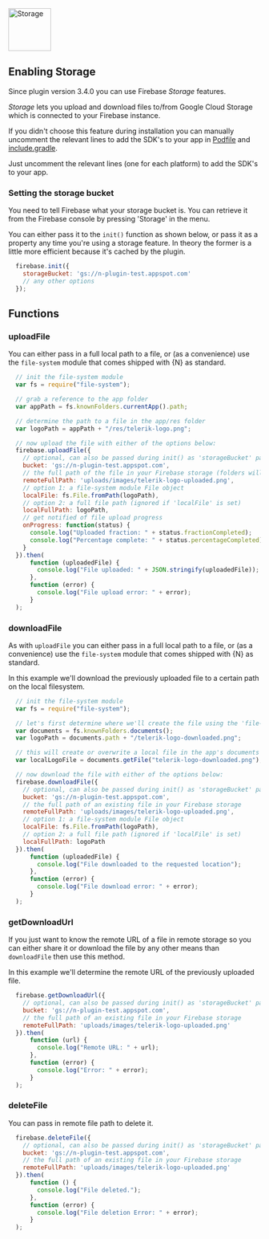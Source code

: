 <img src="https://raw.githubusercontent.com/EddyVerbruggen/nativescript-plugin-firebase/master/docs/images/features/storage.png" height="85px" alt="Storage"/>


## Enabling Storage
Since plugin version 3.4.0 you can use Firebase _Storage_ features.

_Storage_ lets you upload and download files to/from Google Cloud Storage which is connected to your Firebase instance.

If you didn't choose this feature during installation you can manually uncomment
the relevant lines to add the SDK's to your app in
[Podfile](../platforms/ios/Podfile) and [include.gradle](../platforms/android/include.gradle).

Just uncomment the relevant lines (one for each platform) to add the SDK's to your app.

### Setting the storage bucket
You need to tell Firebase what your storage bucket is. You can retrieve it
from the Firebase console by pressing 'Storage' in the menu.

You can either pass it to the `init()` function as shown below,
or pass it as a property any time you're using a storage feature.
In theory the former is a little more efficient because it's cached by the plugin.

```js
  firebase.init({
    storageBucket: 'gs://n-plugin-test.appspot.com'
    // any other options
  });
```

## Functions

### uploadFile
You can either pass in a full local path to a file, or (as a convenience) use the `file-system` module that comes shipped with {N} as standard.

```js
  // init the file-system module
  var fs = require("file-system");

  // grab a reference to the app folder
  var appPath = fs.knownFolders.currentApp().path;

  // determine the path to a file in the app/res folder
  var logoPath = appPath + "/res/telerik-logo.png";

  // now upload the file with either of the options below:
  firebase.uploadFile({
    // optional, can also be passed during init() as 'storageBucket' param so we can cache it (find it in the Firebase console)
    bucket: 'gs://n-plugin-test.appspot.com',
    // the full path of the file in your Firebase storage (folders will be created)
    remoteFullPath: 'uploads/images/telerik-logo-uploaded.png',
    // option 1: a file-system module File object
    localFile: fs.File.fromPath(logoPath),
    // option 2: a full file path (ignored if 'localFile' is set)
    localFullPath: logoPath,
    // get notified of file upload progress
    onProgress: function(status) {
      console.log("Uploaded fraction: " + status.fractionCompleted);
      console.log("Percentage complete: " + status.percentageCompleted);
    }
  }).then(
      function (uploadedFile) {
        console.log("File uploaded: " + JSON.stringify(uploadedFile));
      },
      function (error) {
        console.log("File upload error: " + error);
      }
  );
```

### downloadFile
As with `uploadFile` you can either pass in a full local path to a file, or (as a convenience) use the `file-system` module that comes shipped with {N} as standard.

In this example we'll download the previously uploaded file to a certain path on the local filesystem.

```js
  // init the file-system module
  var fs = require("file-system");

  // let's first determine where we'll create the file using the 'file-system' module
  var documents = fs.knownFolders.documents();
  var logoPath = documents.path + "/telerik-logo-downloaded.png";

  // this will create or overwrite a local file in the app's documents folder
  var localLogoFile = documents.getFile("telerik-logo-downloaded.png");

  // now download the file with either of the options below:
  firebase.downloadFile({
    // optional, can also be passed during init() as 'storageBucket' param so we can cache it
    bucket: 'gs://n-plugin-test.appspot.com',
    // the full path of an existing file in your Firebase storage
    remoteFullPath: 'uploads/images/telerik-logo-uploaded.png',
    // option 1: a file-system module File object
    localFile: fs.File.fromPath(logoPath),
    // option 2: a full file path (ignored if 'localFile' is set)
    localFullPath: logoPath
  }).then(
      function (uploadedFile) {
        console.log("File downloaded to the requested location");
      },
      function (error) {
        console.log("File download error: " + error);
      }
  );
```

### getDownloadUrl
If you just want to know the remote URL of a file in remote storage so you can either share it or download the file by any other means than `downloadFile` then use this method.

In this example we'll determine the remote URL of the previously uploaded file.

```js
  firebase.getDownloadUrl({
    // optional, can also be passed during init() as 'storageBucket' param so we can cache it
    bucket: 'gs://n-plugin-test.appspot.com',
    // the full path of an existing file in your Firebase storage
    remoteFullPath: 'uploads/images/telerik-logo-uploaded.png'
  }).then(
      function (url) {
        console.log("Remote URL: " + url);
      },
      function (error) {
        console.log("Error: " + error);
      }
  );
```

### deleteFile
You can pass in remote file path to delete it.

```js
  firebase.deleteFile({
    // optional, can also be passed during init() as 'storageBucket' param so we can cache it
    bucket: 'gs://n-plugin-test.appspot.com',
    // the full path of an existing file in your Firebase storage
    remoteFullPath: 'uploads/images/telerik-logo-uploaded.png'
  }).then(
      function () {
        console.log("File deleted.");
      },
      function (error) {
        console.log("File deletion Error: " + error);
      }
  );
```
